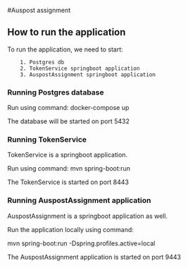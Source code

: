 #Auspost assignment

## How to run the application

To run the application, we need to start:

        1. Postgres db
        2. TokenService springboot application
        3. AuspostAssignment springboot application

### Running Postgres database

Run using command: docker-compose up

The database will be started on port 5432

### Running TokenService

TokenService is a springboot application. 

Run using command: mvn spring-boot:run

The TokenService is started on port 8443

### Running AuspostAssignment application

AuspostAssignment is a springboot application as well. 

Run the application locally using command:

mvn spring-boot:run -Dspring.profiles.active=local

The AuspostAssignment application is started on port 9443

